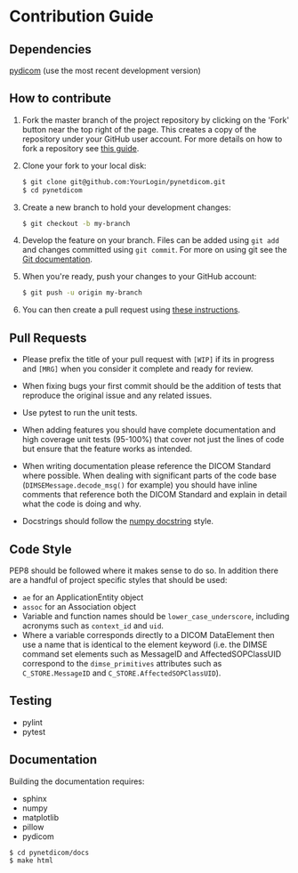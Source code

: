 Contribution Guide
==================

Dependencies
------------
[pydicom](https://github.com/pydicom/pydicom>) (use the most recent development version)

How to contribute
-----------------
1. Fork the master branch of the project repository by clicking on the 'Fork' button near the top right of the page. This creates a copy of the repository under your GitHub user account. For more details on how to fork a repository see [this guide](https://help.github.com/articles/fork-a-repo/).

2. Clone your fork to your local disk:
   ```bash
   $ git clone git@github.com:YourLogin/pynetdicom.git
   $ cd pynetdicom
   ```

3. Create a new branch to hold your development changes:
   ```bash
   $ git checkout -b my-branch
   ```

4. Develop the feature on your branch. Files can be added using `git add` and changes committed using `git commit`. For more on using git see the [Git documentation](https://git-scm.com/documentation).

5. When you're ready, push your changes to your GitHub account:
   ```bash
   $ git push -u origin my-branch
   ```

6. You can then create a pull request using [these instructions](https://help.github.com/articles/creating-a-pull-request-from-a-fork).

Pull Requests
-------------

- Please prefix the title of your pull request with `[WIP]` if its in progress and `[MRG]` when you consider it complete and ready for review.

- When fixing bugs your first commit should be the addition of tests that reproduce the original issue and any related issues.

- Use pytest to run the unit tests.

- When adding features you should have complete documentation and high coverage unit tests (95-100%) that cover not just the lines of code but ensure that the feature works as intended.

- When writing documentation please reference the DICOM Standard where possible. When dealing with significant parts of the code base (`DIMSEMessage.decode_msg()` for example) you should have inline comments that reference both the DICOM Standard and explain in detail what the code is doing and why.

- Docstrings should follow the [numpy  docstring](https://numpydoc.readthedocs.io/en/latest/) style.


Code Style
----------
PEP8 should be followed where it makes sense to do so. In addition there are a handful of project specific styles that should be used:
 - `ae` for an ApplicationEntity object
 - `assoc` for an Association object
 - Variable and function names should be `lower_case_underscore`, including acronyms such as `context_id` and `uid`.
 - Where a variable corresponds directly to a DICOM DataElement then use a name that is identical to the element keyword (i.e. the DIMSE command set elements such as MessageID and AffectedSOPClassUID correspond to the `dimse_primitives` attributes such as `C_STORE.MessageID` and `C_STORE.AffectedSOPClassUID`).


Testing
-------
- pylint
- pytest

Documentation
-------------
Building the documentation requires:

- sphinx
- numpy
- matplotlib
- pillow
- pydicom

```bash
$ cd pynetdicom/docs
$ make html
```
